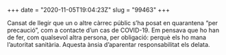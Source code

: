 +++
date = "2020-11-05T19:04:23Z"
slug = "99463"
+++

Cansat de llegir que un o altre càrrec públic s’ha posat en quarantena “per precaució”, com a contacte d’un cas de COVID-19. Em pensava que ho han de fer, com qualsevol altra persona, per obligació: perquè els ho mana l’autoritat sanitària. Aquesta ànsia d’aparentar responsabilitat els delata.
